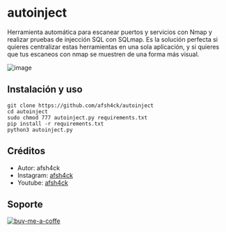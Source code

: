 # autoinject
Herramienta automática para escanear puertos y servicios con Nmap y realizar pruebas de injección SQL con SQLmap.
Es la solución perfecta si quieres centralizar estas herramientas en una sola aplicación, y si quieres que tus escaneos con nmap se muestren de una forma más visual.

![image](https://github.com/user-attachments/assets/664bd19e-3b5f-4f1f-b7fa-96bc0ad0c2a5)

## Instalación y uso
```
git clone https://github.com/afsh4ck/autoinject
cd autoinject
sudo chmod 777 autoinject.py requirements.txt
pip install -r requirements.txt
python3 autoinject.py
```

## Créditos
- Autor:       afsh4ck
- Instagram:   <a href="https://www.instagram.com/afsh4ck">afsh4ck</a>
- Youtube:     <a href="https://youtube.com/@afsh4ck">afsh4ck</a>

## Soporte

<a href="https://www.buymeacoffee.com/afsh4ck" rel="nofollow"><img width="250" align="left">
![buy-me-a-coffe](https://github.com/user-attachments/assets/8c8f9e81-334e-469e-b25e-29888cfc9fcc)
</a>
